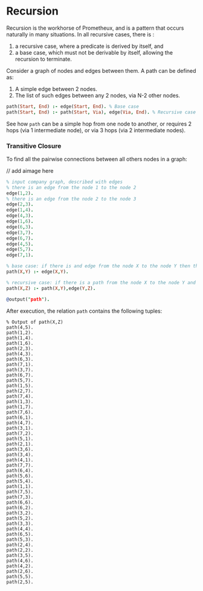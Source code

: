 # Recursion

Recursion is the workhorse of Prometheux, and is a pattern that occurs naturally
in many situations. In all recursive cases, there is :

1. a recursive case, where a predicate is derived by itself, and
2. a base case, which must not be derivable by itself, allowing the recursion to terminate.

Consider a graph of nodes and edges between them. A path can be defined as:

1. A simple edge between 2 nodes.
2. The list of such edges between any 2 nodes, via N-2 other nodes.

```prolog showLineNumbers
path(Start, End) :- edge(Start, End). % Base case
path(Start, End) :- path(Start, Via), edge(Via, End). % Recursive case
```

See how `path` can be a simple hop from one node to another, or requires
2 hops (via 1 intermediate node), or via 3 hops (via 2 intermediate nodes).

### Transitive Closure

To find all the pairwise connections between all others nodes in a graph:

// add aimage here

```prolog showLineNumbers
% input company graph, described with edges
% there is an edge from the node 1 to the node 2
edge(1,2).
% there is an edge from the node 2 to the node 3
edge(2,3).
edge(1,4).
edge(4,3).
edge(1,6).
edge(6,3).
edge(3,7).
edge(6,7).
edge(4,5).
edge(5,7).
edge(7,1).

% base case: if there is and edge from the node X to the node Y then there is a path from X to Y %
path(X,Y) :- edge(X,Y).

% recursive case: if there is a path from the node X to the node Y and there is an edge from the node Y to the node Z, then there is a path from the node X to the node Z %
path(X,Z) :- path(X,Y),edge(Y,Z).

@output("path").
```

After execution, the relation `path` contains the following tuples:

```
% Output of path(X,Z)
path(4,5).
path(1,2).
path(1,4).
path(1,6).
path(2,3).
path(4,3).
path(6,3).
path(7,1).
path(3,7).
path(6,7).
path(5,7).
path(1,5).
path(2,7).
path(7,4).
path(1,3).
path(1,7).
path(7,6).
path(6,1).
path(4,7).
path(3,1).
path(7,2).
path(5,1).
path(2,1).
path(3,6).
path(3,4).
path(4,1).
path(7,7).
path(6,4).
path(5,6).
path(5,4).
path(1,1).
path(7,5).
path(7,3).
path(6,6).
path(6,2).
path(3,2).
path(5,2).
path(3,3).
path(4,4).
path(6,5).
path(5,3).
path(2,4).
path(2,2).
path(3,5).
path(4,6).
path(4,2).
path(2,6).
path(5,5).
path(2,5).
```

